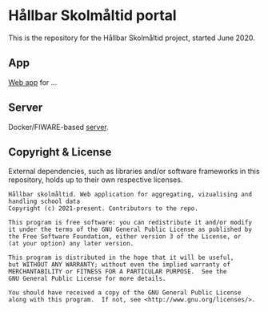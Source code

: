 # Hållbar Skolmåltid portal

This is the repository for the Hållbar Skolmåltid project, started June 2020.

## App

[Web app](app/README.md) for ...

## Server

Docker/FIWARE-based [server](server/README.md).

## Copyright & License
External dependencies, such as libraries and/or software frameworks in this repository, holds up to their own respective licenses.

```
Hållbar skolmåltid. Web application for aggregating, vizualising and handling school data
Copyright (c) 2021-present. Contributors to the repo.

This program is free software: you can redistribute it and/or modify
it under the terms of the GNU General Public License as published by
the Free Software Foundation, either version 3 of the License, or
(at your option) any later version.

This program is distributed in the hope that it will be useful,
but WITHOUT ANY WARRANTY; without even the implied warranty of
MERCHANTABILITY or FITNESS FOR A PARTICULAR PURPOSE.  See the
GNU General Public License for more details.

You should have received a copy of the GNU General Public License
along with this program.  If not, see <http://www.gnu.org/licenses/>.
```
